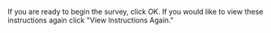 If you are ready to begin the survey, click OK. If you would like to view these instructions again click "View Instructions Again."
